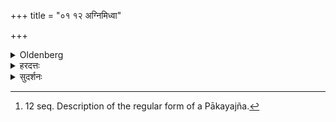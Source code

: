 +++
title = "०१ १२ अग्निमिध्वा"

+++

<details><summary>Oldenberg</summary>

12. [^3]  Having set the fire in a blaze, he strews eastward-pointed Darbha grass around it,


[^3]:  12 seq. Description of the regular form of a Pākayajña.
</details>

<details><summary>हरदत्तः</summary>

+++(सम्पादकटिप्पनी - इदं सूत्रम् अग्रिमे व्याख्यातम् ।)+++
</details>

<details><summary>सुदर्शनः</summary>

एवं प्रयोगानुबन्धं कालादिकम् उक्त्त्वा, इदानीं सर्व-गार्ह्य-प्रधान-होमानां साधारण-तन्त्र-नामानं प्राच्योदीच्याङ्ग-समुदायं प्रयोज्य-भेदम् आह– "अग्निमिध्वा"इत्यादि" मन्त्र सन्नामः" (आप.गृ.२–८. ) इत्यन्तेन ।

+++(सम्पादकटिप्पनी - इदं सूत्रम् अग्रिमे व्याख्यातम् ।)+++
</details>
